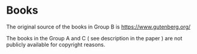 # Books

The original source of the books in Group B is https://www.gutenberg.org/

The books in the Group A and C ( see description in the paper ) are not publicly available for copyright reasons.
